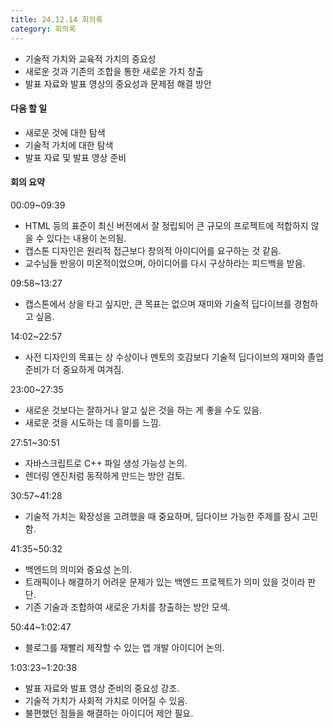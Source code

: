 ```yaml
---
title: 24.12.14 회의록
category: 회의록
---
```


- 기술적 가치와 교육적 가치의 중요성
- 새로운 것과 기존의 조합을 통한 새로운 가치 창출
- 발표 자료와 발표 영상의 중요성과 문제점 해결 방안

<!-- more -->

#### 다음 할 일

- 새로운 것에 대한 탐색
- 기술적 가치에 대한 탐색
- 발표 자료 및 발표 영상 준비

#### 회의 요약

00:09~09:39

- HTML 등의 표준이 최신 버전에서 잘 정립되어 큰 규모의 프로젝트에 적합하지 않을 수 있다는 내용이 논의됨.
- 캡스톤 디자인은 원리적 접근보다 창의적 아이디어를 요구하는 것 같음.
- 교수님들 반응이 미온적이었으며, 아이디어를 다시 구상하라는 피드백을 받음.

09:58~13:27

- 캡스톤에서 상을 타고 싶지만, 큰 목표는 없으며 재미와 기술적 딥다이브를 경험하고 싶음.

14:02~22:57

- 사전 디자인의 목표는 상 수상이나 멘토의 호감보다 기술적 딥다이브의 재미와 졸업 준비가 더 중요하게 여겨짐.

23:00~27:35

- 새로운 것보다는 잘하거나 알고 싶은 것을 하는 게 좋을 수도 있음.
- 새로운 것을 시도하는 데 흥미를 느낌.

27:51~30:51

- 자바스크립트로 C++ 파일 생성 가능성 논의.
- 렌더링 엔진처럼 동작하게 만드는 방안 검토.

30:57~41:28

- 기술적 가치는 확장성을 고려했을 때 중요하며, 딥다이브 가능한 주제를 잠시 고민함.

41:35~50:32

- 백엔드의 의미와 중요성 논의.
- 트래픽이나 해결하기 어려운 문제가 있는 백엔드 프로젝트가 의미 있을 것이라 판단.
- 기존 기술과 조합하여 새로운 가치를 창출하는 방안 모색.

50:44~1:02:47

- 블로그를 재빨리 제작할 수 있는 앱 개발 아이디어 논의.

1:03:23~1:20:38

- 발표 자료와 발표 영상 준비의 중요성 강조.
- 기술적 가치가 사회적 가치로 이어질 수 있음.
- 불편했던 점들을 해결하는 아이디어 제안 필요.
